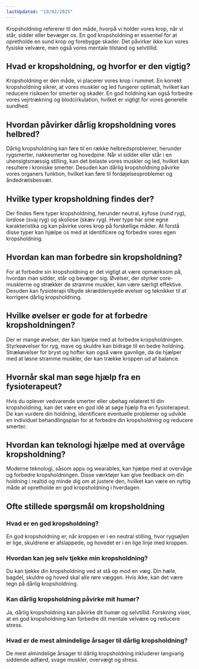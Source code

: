 ```yaml
---
lastUpdated: "19/02/2025"
---
```


Kropsholdning refererer til den måde, hvorpå vi holder vores krop, når vi står, sidder eller bevæger os. En god kropsholdning er essentiel for at opretholde en sund krop og forebygge skader. Det påvirker ikke kun vores fysiske velvære, men også vores mentale tilstand og selvtillid.

## Hvad er kropsholdning, og hvorfor er den vigtig?

Kropsholdning er den måde, vi placerer vores krop i rummet. En korrekt kropsholdning sikrer, at vores muskler og led fungerer optimalt, hvilket kan reducere risikoen for smerter og skader. En god holdning kan også forbedre vores vejrtrækning og blodcirkulation, hvilket er vigtigt for vores generelle sundhed.

## Hvordan påvirker dårlig kropsholdning vores helbred?

Dårlig kropsholdning kan føre til en række helbredsproblemer, herunder rygsmerter, nakkesmerter og hovedpine. Når vi sidder eller står i en uhensigtsmæssig stilling, kan det belaste vores muskler og led, hvilket kan resultere i kroniske smerter. Desuden kan dårlig kropsholdning påvirke vores organers funktion, hvilket kan føre til fordøjelsesproblemer og åndedrætsbesvær.

## Hvilke typer kropsholdning findes der?

Der findes flere typer kropsholdning, herunder neutral, kyfose (rund ryg), lordose (svaj ryg) og skoliose (skæv ryg). Hver type har sine egne karakteristika og kan påvirke vores krop på forskellige måder. At forstå disse typer kan hjælpe os med at identificere og forbedre vores egen kropsholdning.

## Hvordan kan man forbedre sin kropsholdning?

For at forbedre sin kropsholdning er det vigtigt at være opmærksom på, hvordan man sidder, står og bevæger sig. Øvelser, der styrker core-musklerne og strækker de stramme muskler, kan være særligt effektive. Desuden kan fysioterapi tilbyde skræddersyede øvelser og teknikker til at korrigere dårlig kropsholdning.

## Hvilke øvelser er gode for at forbedre kropsholdningen?

Der er mange øvelser, der kan hjælpe med at forbedre kropsholdningen. Styrkeøvelser for ryg, mave og skuldre kan bidrage til en bedre holdning. Strækøvelser for bryst og hofter kan også være gavnlige, da de hjælper med at løsne stramme muskler, der kan trække kroppen ud af balance.

## Hvornår skal man søge hjælp fra en fysioterapeut?

Hvis du oplever vedvarende smerter eller ubehag relateret til din kropsholdning, kan det være en god idé at søge hjælp fra en fysioterapeut. De kan vurdere din holdning, identificere eventuelle problemer og udvikle en individuel behandlingsplan for at forbedre din kropsholdning og reducere smerter.

## Hvordan kan teknologi hjælpe med at overvåge kropsholdning?

Moderne teknologi, såsom apps og wearables, kan hjælpe med at overvåge og forbedre kropsholdningen. Disse værktøjer kan give feedback om din holdning i realtid og minde dig om at justere den, hvilket kan være en nyttig måde at opretholde en god kropsholdning i hverdagen.

## Ofte stillede spørgsmål om kropsholdning

### Hvad er en god kropsholdning?

En god kropsholdning er, når kroppen er i en neutral stilling, hvor rygsøjlen er lige, skuldrene er afslappede, og hovedet er i en lige linje med kroppen. 

### Hvordan kan jeg selv tjekke min kropsholdning?

Du kan tjekke din kropsholdning ved at stå op mod en væg. Din hæle, bagdel, skuldre og hoved skal alle røre væggen. Hvis ikke, kan det være tegn på dårlig kropsholdning.

### Kan dårlig kropsholdning påvirke mit humør?

Ja, dårlig kropsholdning kan påvirke dit humør og selvtillid. Forskning viser, at en god kropsholdning kan forbedre dit mentale velvære og reducere stress.

### Hvad er de mest almindelige årsager til dårlig kropsholdning?

De mest almindelige årsager til dårlig kropsholdning inkluderer langvarig siddende adfærd, svage muskler, overvægt og stress.
